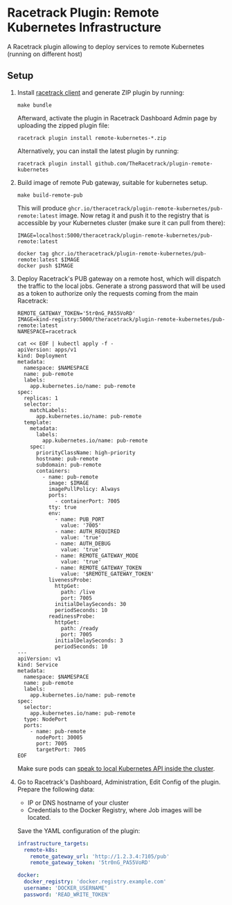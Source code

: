 # Racetrack Plugin: Remote Kubernetes Infrastructure

A Racetrack plugin allowing to deploy services to remote Kubernetes (running on different host)

## Setup

1.  Install [racetrack client](https://pypi.org/project/racetrack-client/) and generate ZIP plugin by running:
    ```shell
    make bundle
    ```
    
    Afterward, activate the plugin in Racetrack Dashboard Admin page by uploading the zipped plugin file:
    ```shell
    racetrack plugin install remote-kubernetes-*.zip
    ```
    
    Alternatively, you can install the latest plugin by running:
    ```shell
    racetrack plugin install github.com/TheRacetrack/plugin-remote-kubernetes
    ```

2.  Build image of remote Pub gateway, suitable for kubernetes setup.
    ```shell
    make build-remote-pub
    ```
    This will produce `ghcr.io/theracetrack/plugin-remote-kubernetes/pub-remote:latest` image.
    Now retag it and push it to the registry that is accessible by your Kubernetes cluster
    (make sure it can pull from there):
    ```shell
    IMAGE=localhost:5000/theracetrack/plugin-remote-kubernetes/pub-remote:latest
    
    docker tag ghcr.io/theracetrack/plugin-remote-kubernetes/pub-remote:latest $IMAGE
	docker push $IMAGE
    ```

3.  Deploy Racetrack's PUB gateway on a remote host, which will dispatch the traffic to the local jobs.
    Generate a strong password that will be used as a token to authorize only the requests coming from the main Racetrack:
    ```shell
    REMOTE_GATEWAY_TOKEN='5tr0nG_PA55VoRD'
    IMAGE=kind-registry:5000/theracetrack/plugin-remote-kubernetes/pub-remote:latest
    NAMESPACE=racetrack
    
    cat << EOF | kubectl apply -f -
    apiVersion: apps/v1
    kind: Deployment
    metadata:
      namespace: $NAMESPACE
      name: pub-remote
      labels:
        app.kubernetes.io/name: pub-remote
    spec:
      replicas: 1
      selector:
        matchLabels:
          app.kubernetes.io/name: pub-remote
      template:
        metadata:
          labels:
            app.kubernetes.io/name: pub-remote
        spec:
          priorityClassName: high-priority
          hostname: pub-remote
          subdomain: pub-remote
          containers:
            - name: pub-remote
              image: $IMAGE
              imagePullPolicy: Always
              ports:
                - containerPort: 7005
              tty: true
              env:
                - name: PUB_PORT
                  value: '7005'
                - name: AUTH_REQUIRED
                  value: 'true'
                - name: AUTH_DEBUG
                  value: 'true'
                - name: REMOTE_GATEWAY_MODE
                  value: 'true'
                - name: REMOTE_GATEWAY_TOKEN
                  value: '$REMOTE_GATEWAY_TOKEN'
              livenessProbe:
                httpGet:
                  path: /live
                  port: 7005
                initialDelaySeconds: 30
                periodSeconds: 10
              readinessProbe:
                httpGet:
                  path: /ready
                  port: 7005
                initialDelaySeconds: 3
                periodSeconds: 10
    ---
    apiVersion: v1
    kind: Service
    metadata:
      namespace: $NAMESPACE
      name: pub-remote
      labels:
        app.kubernetes.io/name: pub-remote
    spec:
      selector:
        app.kubernetes.io/name: pub-remote
      type: NodePort
      ports:
        - name: pub-remote
          nodePort: 30005
          port: 7005
          targetPort: 7005
    EOF
    ```
    Make sure pods can [speak to local Kubernetes API inside the cluster](https://github.com/TheRacetrack/racetrack/blob/master/kustomize/kind/roles.yaml).

4.  Go to Racetrack's Dashboard, Administration, Edit Config of the plugin.
    Prepare the following data:
    
    - IP or DNS hostname of your cluster
    - Credentials to the Docker Registry, where Job images will be located.

    Save the YAML configuration of the plugin:
    ```yaml
    infrastructure_targets:
      remote-k8s:
        remote_gateway_url: 'http://1.2.3.4:7105/pub'
        remote_gateway_token: '5tr0nG_PA55VoRD'

    docker: 
      docker_registry: 'docker.registry.example.com'
      username: 'DOCKER_USERNAME'
      password: 'READ_WRITE_TOKEN'
    ```
